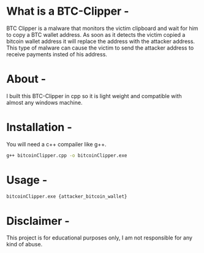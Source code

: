 # What is a BTC-Clipper -
BTC Clipper is a malware that monitors the victim clipboard and wait for him to copy a BTC wallet address.
As soon as it detects the victim copied a bitcoin wallet address it will replace the address with the attacker address.
This type of malware can cause the victim to send the attacker address to receive payments insted of his address.

# About -
I built this BTC-Clipper in cpp so it is light weight and compatible with almost any windows machine.

# Installation -
You will need a c++ compailer like g++.

```bash
g++ bitcoinClipper.cpp -o bitcoinClipper.exe
```
# Usage -

```bash
bitcoinClipper.exe {attacker_bitcoin_wallet}
```

# Disclaimer -
This project is for educational purposes only, I am not responsible for any kind of abuse.
